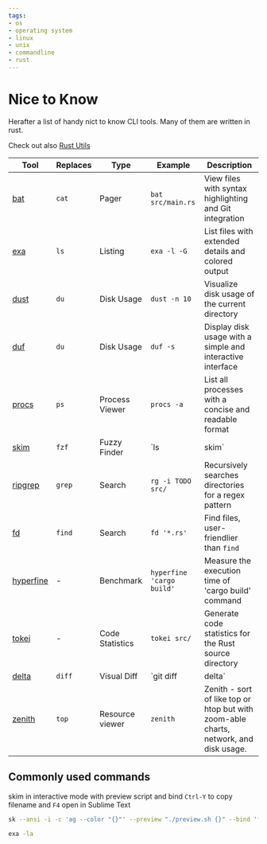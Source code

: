 ```yaml
---
tags:
- os
- operating system
- linux
- unix
- commandline
- rust
---
```

# Nice to Know
Herafter a list of handy nict to know CLI tools. Many of them are written in rust.

Check out also [Rust Utils](https://rustutils.com/)

| Tool                                              | Replaces   | Type            | Example                        | Description                                            |
|---------------------------------------------------|------------|-----------------|--------------------------------|--------------------------------------------------------|
| [bat](https://github.com/sharkdp/bat)             | `cat`      | Pager           | `bat src/main.rs`              | View files with syntax highlighting and Git integration |
| [exa](https://github.com/ogham/exa)               | `ls`       | Listing         | `exa -l -G`                    | List files with extended details and colored output     |
| [dust](https://github.com/bootandy/dust)          | `du`       | Disk Usage      | `dust -n 10`                   | Visualize disk usage of the current directory            |
| [duf](https://github.com/muesli/duf)              | `du`       | Disk Usage      | `duf -s`                       | Display disk usage with a simple and interactive interface |
| [procs](https://github.com/dalance/procs)         | `ps`       | Process Viewer  | `procs -a`                     | List all processes with a concise and readable format    |
| [skim](https://github.com/lotabout/skim)          | `fzf`      | Fuzzy Finder    | `ls | skim`                    | Fuzzy Finder, integrated with commands for interactive file selection  |
| [ripgrep](https://github.com/BurntSushi/ripgrep)  | `grep`     | Search          | `rg -i TODO src/`              | Recursively searches directories for a regex pattern |
| [fd](https://github.com/sharkdp/fd)               | `find`     | Search          | `fd '*.rs'`                    | Find files, user-friendlier than `find` |
| [hyperfine](https://github.com/sharkdp/hyperfine) | -          | Benchmark       | `hyperfine 'cargo build'`      | Measure the execution time of 'cargo build' command      |
| [tokei](https://github.com/XAMPPRocky/tokei)      | -          | Code Statistics | `tokei src/`                   | Generate code statistics for the Rust source directory  |
| [delta](https://github.com/dandavison/delta)      | `diff`     | Visual Diff     | `git diff | delta`             | Enhance the git diff output with improved layout and styling |
| [zenith](https://github.com/bvaisvil/zenith)      | `top`      | Resource viewer | `zenith`                       | Zenith - sort of like top or htop but with zoom-able charts, network, and disk usage. |

## Commonly used commands

skim in interactive mode with preview script and bind `Ctrl-Y` to copy filename and `F4` open in Sublime Text
```bash
sk --ansi -i -c 'ag --color "{}"' --preview "./preview.sh {}" --bind 'f3:execute(subl -f {}),ctrl-y:execute-silent(echo {} | pbcopy)+abort'
```

```bash
exa -la
```

